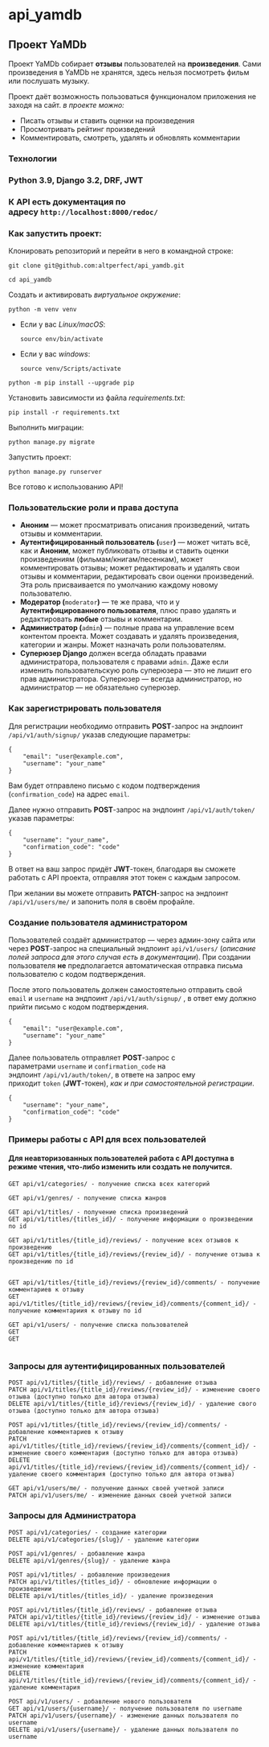# api_yamdb

## Проект YaMDb

Проект YaMDb собирает **отзывы** пользователей на **произведения**. Сами произведения в YaMDb не хранятся, здесь нельзя посмотреть фильм или послушать музыку.

Проект даёт возможность пользоваться функционалом приложения не заходя на сайт. *в проекте можно:*

-   Писать отзывы и ставить оценки на произведения
-   Просмотривать рейтинг произведений
-   Комментировать, смотреть, удалять и обновлять комментарии

### Технологии

### Python 3.9, Django 3.2, DRF, JWT

### К API есть документация по адресу `http://localhost:8000/redoc/`

### Как запустить проект:

Клонировать репозиторий и перейти в него в командной строке:

```
git clone git@github.com:altperfect/api_yamdb.git
```

```
cd api_yamdb
```

Cоздать и активировать _виртуальное окружение_:

```
python -m venv venv
```

-   Если у вас _Linux/macOS_:

    ```
    source env/bin/activate
    ```

-   Если у вас _windows_:

    ```
    source venv/Scripts/activate
    ```


```
python -m pip install --upgrade pip
```

Установить зависимости из файла _requirements.txt_:

```
pip install -r requirements.txt
```

Выполнить миграции:

```
python manage.py migrate
```

Запустить проект:

```
python manage.py runserver
```

Все готово к использованию API!

### Пользовательские роли и права доступа

-   **Аноним** — может просматривать описания произведений, читать отзывы и комментарии.
-  **Аутентифицированный пользователь (**`user`**)** — может читать всё, как и **Аноним**, может публиковать отзывы и ставить оценки произведениям (фильмам/книгам/песенкам), может комментировать отзывы; может редактировать и удалять свои отзывы и комментарии, редактировать свои оценки произведений. Эта роль присваивается по умолчанию каждому новому пользователю.
-   **Модератор (**`moderator`**)** — те же права, что и у **Аутентифицированного пользователя**, плюс право удалять и редактировать **любые** отзывы и комментарии.
-   **Администратор (**`admin`**)** — полные права на управление всем контентом проекта. Может создавать и удалять произведения, категории и жанры. Может назначать роли пользователям.
-   **Суперюзер Django** должен всегда обладать правами администратора, пользователя с правами `admin`. Даже если изменить пользовательскую роль суперюзера — это не лишит его прав администратора. Суперюзер — всегда администратор, но администратор — не обязательно суперюзер.

### Как зарегистрировать пользователя

Для регистрации необходимо отправить **POST**-запрос на эндпоинт `/api/v1/auth/signup/` указав следующие параметры:

```
{
	"email": "user@example.com",
	"username": "your_name"
}
```

Вам будет отправлено письмо с кодом подтверждения (`confirmation_code`) на адрес `email`.

Далее нужно отправить **POST**-запрос на эндпоинт `/api/v1/auth/token/` указав параметры:
```
{
	"username": "your_name",
	"confirmation_code": "code"
}
```

В ответ на ваш запрос придёт **JWT**-токен, благодаря вы сможете работать с API проекта, отправляя этот токен с каждым запросом.

При желании вы можете отправить **PATCH**-запрос на эндпоинт `/api/v1/users/me/` и запонить поля в своём профайле.

### Создание пользователя администратором

Пользователей создаёт администратор — через админ-зону сайта или через **POST**-запрос на специальный эндпоинт `api/v1/users/` (*описание полей запроса для этого случая есть в документации*). При создании пользователя **не** предполагается автоматическая отправка письма пользователю с кодом подтверждения.

После этого пользователь должен самостоятельно отправить свой `email` и `username` на эндпоинт `/api/v1/auth/signup/` , в ответ ему должно прийти письмо с кодом подтверждения.

```
{
	"email": "user@example.com",
	"username": "your_name"
}
```

Далее пользователь отправляет **POST**-запрос с параметрами `username` и `confirmation_code` на эндпоинт `/api/v1/auth/token/`, в ответе на запрос ему приходит `token` (**JWT**-токен), *как и при самостоятельной регистрации*.

```
{
	"username": "your_name",
	"confirmation_code": "code"
}
```

### Примеры работы с API для всех пользователей

#### Для **неавторизованных пользователей** работа с API доступна в режиме чтения, что-либо изменить или создать не получится.

```
GET api/v1/categories/ - получение списка всех категорий

GET api/v1/genres/ - получение списка жанров

GET api/v1/titles/ - получение списка произведений
GET api/v1/titles/{titles_id}/ - получение информации о произведении по id

GET api/v1/titles/{title_id}/reviews/ - получение всех отзывов к произведению
GET api/v1/titles/{title_id}/reviews/{review_id}/ - получение отзыва к произведению по id


GET api/v1/titles/{title_id}/reviews/{review_id}/comments/ - получение комментариев к отзыву
GET api/v1/titles/{title_id}/reviews/{review_id}/comments/{comment_id}/ - получение комментариия к отзыву по id

GET api/v1/users/ - получение списка пользователей
GET
GET


```

### Запросы для **аутентифицированных пользователей**

```
POST api/v1/titles/{title_id}/reviews/ - добавление отзыва
PATCH api/v1/titles/{title_id}/reviews/{review_id}/ - изменение своего отзыва (доступно только для автора отзыва)
DELETE api/v1/titles/{title_id}/reviews/{review_id}/ - удаление свого отзыва (доступно только для автора отзыва)

POST api/v1/titles/{title_id}/reviews/{review_id}/comments/ - добавление комментариев к отзыву
PATCH api/v1/titles/{title_id}/reviews/{review_id}/comments/{comment_id}/ - изменение своего комментария (доступно только для автора отзыва)
DELETE api/v1/titles/{title_id}/reviews/{review_id}/comments/{comment_id}/ - удаление своего комментария (доступно только для автора отзыва)

GET api/v1/users/me/ - получение данных своей учетной записи
PATCH api/v1/users/me/ - изменение данных своей учетной записи
```


### Запросы для **Администратора**

```
POST api/v1/categories/ - создание категории
DELETE api/v1/categories/{slug}/ - удаление категории

POST api/v1/genres/ - добавление жанра
DELETE api/v1/genres/{slug}/ - удаление жанра

POST api/v1/titles/ - добавление произведения
PATCH api/v1/titles/{titles_id}/ - обновление информации о произведении
DELETE api/v1/titles/{titles_id}/ - удаление произведения

POST api/v1/titles/{title_id}/reviews/ - добавление отзыва
PATCH api/v1/titles/{title_id}/reviews/{review_id}/ - изменение отзыва
DELETE api/v1/titles/{title_id}/reviews/{review_id}/ - удаление отзыва

POST api/v1/titles/{title_id}/reviews/{review_id}/comments/ - добавление комментариев к отзыву
PATCH api/v1/titles/{title_id}/reviews/{review_id}/comments/{comment_id}/ - изменение комментария
DELETE api/v1/titles/{title_id}/reviews/{review_id}/comments/{comment_id}/ - удаление комментария

POST api/v1/users/ - добавление нового пользователя
GET api/v1/users/{username}/ - получение пользователя по username
PATCH api/v1/users/{username}/ - изменение данных пользвателя по username
DELETE api/v1/users/{username}/ - удаление данных пользвателя по username
```
